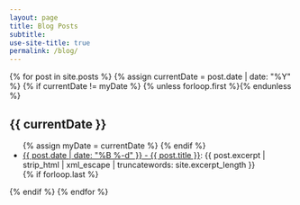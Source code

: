 ```yaml
---
layout: page
title: Blog Posts
subtitle:
use-site-title: true
permalink: /blog/
---
```


<section class="archive-post-list">

   {% for post in site.posts %}
       {% assign currentDate = post.date | date: "%Y" %}
       {% if currentDate != myDate %}
           {% unless forloop.first %}</ul>{% endunless %}
           <h1 class="fix">{{ currentDate }}</h1>
           <ul>
           {% assign myDate = currentDate %}
       {% endif %}
       <li class="fix"><a href="{{ post.url }}"><span>{{ post.date | date: "%B %-d" }}</span> - {{ post.title }}</a>: {{ post.excerpt | strip_html | xml_escape | truncatewords: site.excerpt_length }}
       </li>
       {% if forloop.last %}</ul>{% endif %}
   {% endfor %}

</section>
